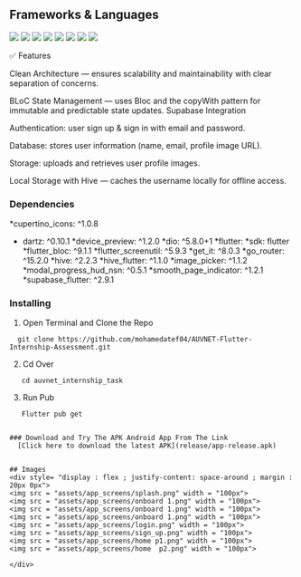  ## Frameworks & Languages
  <a><img src = "https://img.shields.io/badge/Flutter-02569B?style=for-the-badge&logo=flutter&logoColor=white"></a>
  <a><img src = "https://img.shields.io/badge/Dart-0175C2?style=for-the-badge&logo=dart&logoColor=white"></a>
  <a><img src = "https://img.shields.io/badge/supabase-ffca28?style=for-the-badge&logo=supabase&logoColor=black"></a>
  <a><img src = "https://img.shields.io/badge/Android_Studio-3DDC84?style=for-the-badge&logo=android-studio&logoColor=white"></a>
  <a><img src = "https://img.shields.io/badge/Postman-FF6C37?style=for-the-badge&logo=Postman&logoColor=white"></a>
  <a><img src = "https://img.shields.io/badge/Android-3DDC84?style=for-the-badge&logo=android&logoColor=white"></a>
  <a><img src = "https://img.shields.io/badge/GIT-E44C30?style=for-the-badge&logo=git&logoColor=white"></a>
  <a><img src = "https://img.shields.io/badge/hive-ffca28?style=for-the-badge&logo=hive&logoColor=black"></a>

✅ Features

   Clean Architecture — ensures scalability and maintainability with clear separation of concerns.

   BLoC State Management — uses Bloc and the copyWith pattern for immutable and predictable state updates.
   Supabase Integration

   Authentication: user sign up & sign in with email and password.

   Database: stores user information (name, email, profile image URL).

   Storage: uploads and retrieves user profile images.

   Local Storage with Hive — caches the username locally for offline access.


 ### Dependencies

 *cupertino_icons: ^1.0.8
 * dartz: ^0.10.1
 *device_preview: ^1.2.0
 *dio: ^5.8.0+1
 *flutter:
 *sdk: flutter
 *flutter_bloc: ^9.1.1
 *flutter_screenutil: ^5.9.3
 *get_it: ^8.0.3
 *go_router: ^15.2.0
 *hive: ^2.2.3
 *hive_flutter: ^1.1.0
 *image_picker: ^1.1.2
 *modal_progress_hud_nsn: ^0.5.1
 *smooth_page_indicator: ^1.2.1
 *supabase_flutter: ^2.9.1


 ### Installing

1. Open Terminal and Clone the Repo
```
  git clone https://github.com/mohamedatef04/AUVNET-Flutter-Internship-Assessment.git
```

2. Cd Over
```
   cd auvnet_internship_task
```

3. Run Pub
```
   Flutter pub get


### Download and Try The APK Android App From The Link
  [Click here to download the latest APK](release/app-release.apk)


## Images
<div style= "display : flex ; justify-content: space-around ; margin : 20px 0px">
<img src = "assets/app_screens/splash.png" width = "100px">
<img src = "assets/app_screens/onboard 1.png" width = "100px">
<img src = "assets/app_screens/onboard 1.png" width = "100px">
<img src = "assets/app_screens/onboard 1.png" width = "100px">
<img src = "assets/app_screens/login.png" width = "100px">
<img src = "assets/app_screens/sign_up.png" width = "100px">
<img src = "assets/app_screens/home p1.png" width = "100px">
<img src = "assets/app_screens/home  p2.png" width = "100px">

</div>










   
